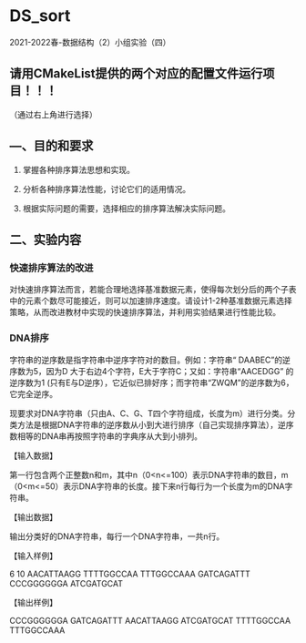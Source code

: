 # DS_sort
2021-2022春-数据结构（2）小组实验（四）

## 请用CMakeList提供的两个对应的配置文件运行项目！！！
（通过右上角进行选择）

## —、目的和要求

1. 掌握各种排序算法思想和实现。

2. 分析各种排序算法性能，讨论它们的适用情况。
3. 根据实际问题的需要，选择相应的排序算法解决实际问题。



## 二、实验内容

### 快速排序算法的改进

对快速排序算法而言，若能合理地选择基准数据元素，使得每次划分后的两个子表中的元素个数尽可能接近，则可以加速排序速度。请设计1-2种基准数据元素选择策略，从而改进教材中实现的快速排序算法，并利用实验结果进行性能比较。

### DNA排序

字符串的逆序数是指字符串中逆序字符对的数目。例如：字符串“ DAABEC”的逆序数为5，因为D 大于右边4个字符，E大于字符C；又如：字符串“AACEDGG” 的逆序数为1 (只有E与D逆序），它近似已排好序；而字符串“ZWQM”的逆序数为6，它完全逆序。

现要求对DNA字符串（只由A、C、G、T四个字符组成，长度为m）进行分类。分类方法是根据DNA字符串的逆序数从小到大进行排序（自己实现排序算法），逆序数相等的DNA串再按照字符串的字典序从大到小排列。



【输入数据】

第一行包含两个正整数n和m，其中n（0<n<=100）表示DNA字符串的数目，m（0<m<=50）表示DNA字符串的长度。接下来n行每行为一个长度为m的DNA字符串。

【输出数据】

输出分类好的DNA字符串，每行一个DNA字符串，一共n行。

【输入样例】

6    10
AACATTAAGG
TTTTGGCCAA
TTTGGCCAAA
GATCAGATTT
CCCGGGGGGA
ATCGATGCAT

【输出样例】

CCCGGGGGGA
GATCAGATTT
AACATTAAGG
ATCGATGCAT
TTTTGGCCAA
TTTGGCCAAA

